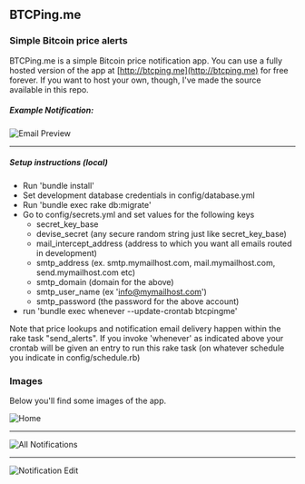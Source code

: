 ## BTCPing.me

### Simple Bitcoin price alerts

BTCPing.me is a simple Bitcoin price notification app. You can use a fully hosted version of the app at [http://btcping.me](http://btcping.me) for free forever. If you want to host your own, though, I've made the source available in this repo.

##### Example Notification:

![Email Preview](http://i.imgur.com/ZkVjWmr.png)

* * *

##### Setup instructions (local)

-  Run 'bundle install'
-  Set development database credentials in config/database.yml
-  Run 'bundle exec rake db:migrate'
-  Go to config/secrets.yml and set values for the following keys
     * secret_key_base
     * devise_secret (any secure random string just like secret_key_base)
     * mail_intercept_address (address to which you want all emails routed in development)
     * smtp_address (ex. smtp.mymailhost.com, mail.mymailhost.com, send.mymailhost.com etc)
     * smtp_domain (domain for the above)
     * smtp_user_name (ex 'info@mymailhost.com')
     * smtp_password (the password for the above account)
- run 'bundle exec whenever --update-crontab btcpingme'

Note that price lookups and notification email delivery happen within the rake task "send_alerts". If you invoke 'whenever' as indicated above your crontab will be given an entry to run this rake task (on whatever schedule you indicate in config/schedule.rb)

### Images

Below you'll find some images of the app.

![Home](http://i.imgur.com/EH5HZG7.png)
* * *
![All Notifications](http://i.imgur.com/cwcR0UT.png)
* * *
![Notification Edit](http://i.imgur.com/KlG6XE6.png)
